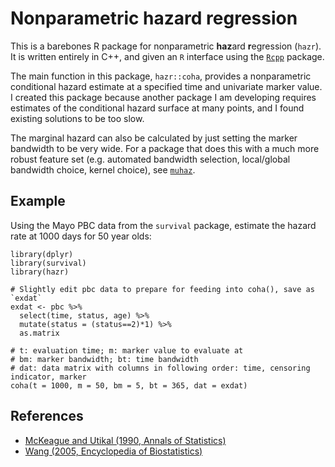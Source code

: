 # Nonparametric hazard regression
This is a barebones R package for nonparametric **haz**ard **r**egression (`hazr`). It is written entirely in C++, and given an `R` interface using the [`Rcpp`](https://github.com/RcppCore/Rcpp) package.

The main function in this package, `hazr::coha`, provides a nonparametric conditional hazard estimate at a specified time and univariate marker value. I created this package because another package I am developing requires estimates of the conditional hazard surface at many points, and I found existing solutions to be too slow.

The marginal hazard can also be calculated by just setting the marker bandwidth to be very wide. For a package that does this with a much more robust feature set (e.g. automated bandwidth selection, local/global bandwidth choice, kernel choice), see [`muhaz`](http://cran.r-project.org/web/packages/muhaz/).

## Example
Using the Mayo PBC data from the `survival` package, estimate the hazard rate at 1000 days for 50 year olds:

    library(dplyr)
    library(survival)
    library(hazr)
    
    # Slightly edit pbc data to prepare for feeding into coha(), save as `exdat`
    exdat <- pbc %>%
      select(time, status, age) %>%
      mutate(status = (status==2)*1) %>%
      as.matrix
      
    # t: evaluation time; m: marker value to evaluate at
    # bm: marker bandwidth; bt: time bandwidth
    # dat: data matrix with columns in following order: time, censoring indicator, marker
    coha(t = 1000, m = 50, bm = 5, bt = 365, dat = exdat)


## References
- [McKeague and Utikal (1990, Annals of Statistics)](http://projecteuclid.org/euclid.aos/1176347745)
- [Wang (2005, Encyclopedia of Biostatistics)](http://anson.ucdavis.edu/~wang/paper/hazardeob4.pdf)
